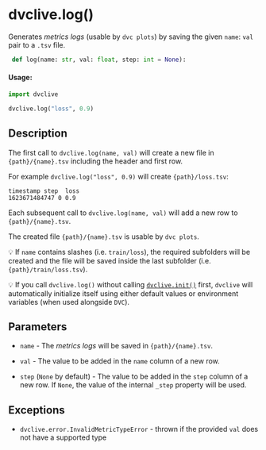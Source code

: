 # dvclive.log()

Generates _metrics logs_ (usable by `dvc plots`) by saving the given `name`:
`val` pair to a `.tsv` file.

```py
 def log(name: str, val: float, step: int = None):
```

#### Usage:

```py
import dvclive

dvclive.log("loss", 0.9)
```

## Description

The first call to `dvclive.log(name, val)` will create a new file in
`{path}/{name}.tsv` including the header and first row.

For example `dvclive.log("loss", 0.9)` will create `{path}/loss.tsv`:

```
timestamp step  loss
1623671484747 0 0.9
```

Each subsequent call to `dvclive.log(name, val)` will add a new row to
`{path}/{name}.tsv`.

The created file `{path}/{name}.tsv` is usable by `dvc plots`.

💡 If `name` contains slashes (i.e. `train/loss`), the required subfolders will
be created and the file will be saved inside the last subfolder (i.e.
`{path}/train/loss.tsv`).

💡 If you call `dvclive.log()` without calling [`dvclive.init()`] first,
`dvclive` will automatically initialize itself using either default values or
environment variables (when used alongside `DVC`).

## Parameters

- `name` - The _metrics logs_ will be saved in `{path}/{name}.tsv`.

- `val` - The value to be added in the `name` column of a new row.

- `step` (`None` by default) - The value to be added in the `step` column of a
  new row. If `None`, the value of the internal `_step` property will be used.

## Exceptions

- `dvclive.error.InvalidMetricTypeError` - thrown if the provided `val` does not
  have a supported type

[`dvclive.init()`]: /doc/dvclive/api-reference/init

